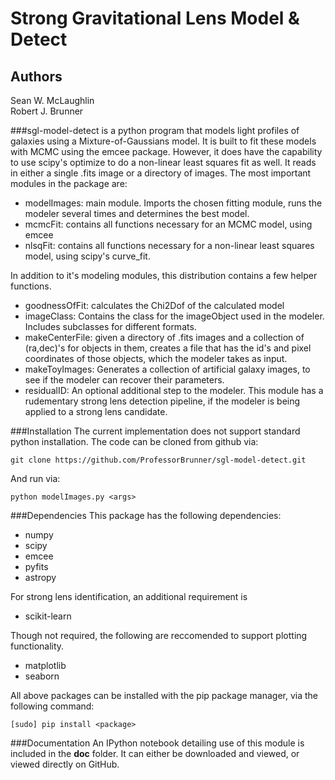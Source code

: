 # Strong Gravitational Lens Model & Detect

## Authors
Sean W. McLaughlin  
Robert J. Brunner

###sgl-model-detect is a python program that models light profiles of galaxies using a Mixture-of-Gaussians model.
It is built to fit these models with MCMC using the emcee package. However, it does have the capability to use scipy's optimize to do a non-linear least squares fit as well. It reads in either a single .fits image or a directory of images. The most important modules in the package are:
* modelImages: main module. Imports the chosen fitting module, runs the modeler several times and determines the best model.
* mcmcFit: contains all functions necessary for an MCMC model, using emcee
* nlsqFit: contains all functions necessary for a non-linear least squares model, using scipy's curve_fit. 

In addition to it's modeling modules, this distribution contains a few helper functions. 
* goodnessOfFit: calculates the Chi2Dof of the calculated model
* imageClass: Contains the class for the imageObject used in the modeler. Includes subclasses for different formats.
* makeCenterFile: given a directory of .fits images and a collection of (ra,dec)'s for objects in them, creates a file that has the id's and pixel coordinates of those objects, which the modeler takes as input.
* makeToyImages: Generates a collection of artificial galaxy images, to see if the modeler can recover their parameters.
* residualID: An optional additional step to the modeler. This module has a rudementary strong lens detection pipeline, if the modeler is being applied to a strong lens candidate. 

###Installation
The current implementation does not support standard python installation. The code can be cloned from github via:

`git clone https://github.com/ProfessorBrunner/sgl-model-detect.git`

And run via:

`python modelImages.py <args>`

###Dependencies
This package has the following dependencies:
* numpy
* scipy
* emcee
* pyfits
* astropy

For strong lens identification, an additional requirement is
* scikit-learn

Though not required, the following are reccomended to support plotting functionality.
* matplotlib
* seaborn

All above packages can be installed with the pip package manager, via the following command:

`[sudo] pip install <package>`

###Documentation
An IPython notebook detailing use of this module is included in the **doc** folder. It can either be downloaded and viewed, or viewed directly on GitHub. 